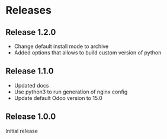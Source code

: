 # Releases

## Release 1.2.0

- Change default install mode to archive
- Added options that allows to build custom version of python

## Release 1.1.0

- Updated docs
- Use python3 to run generation of nginx config
- Update default Odoo version to 15.0

## Release 1.0.0

Initial release
